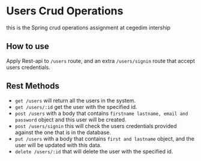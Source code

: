# Users Crud Operations
this is the Spring crud operations assignment at cegedim intership

## How to use
Apply Rest-api to `/users` route, and an extra `/users/signin` route that accept users credentials.

## Rest Methods
* `get /users` will return all the users in the system.
* `get /users/:id` get the user with the specified id.
* `post /users` with a body that contains `firstname lastname, email and password` object and this user will be created. 
* `post /users/signin` this will check the users credentials provided against the one that is in the database.
* `put /users` with a body that contains `first and lastname` object, and the user will be updated with this data.
* `delete /users/:id` that will delete the user with the specified id.
